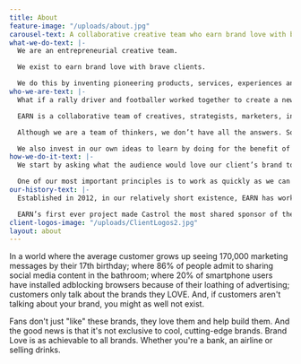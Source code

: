 ```yaml
---
title: About
feature-image: "/uploads/about.jpg"
carousel-text: A collaborative creative team who earn brand love with brave clients
what-we-do-text: |-
  We are an entrepreneurial creative team.

  We exist to earn brand love with brave clients.

  We do this by inventing pioneering products, services, experiences and content platforms that people will love.
who-we-are-text: |-
  What if a rally driver and footballer worked together to create a new sport? Or a YouTube Vlogger worked with a Mobile network to create a new product just for their fans?

  EARN is a collaborative team of creatives, strategists, marketers, inventors and entrepreneurs from a wide variety of backgrounds. We’ve come to EARN to bring our creations into the real world for our clients. We love the challenge of the seemingly impossible and the potential to have an impact on millions of people’s lives.

  Although we are a team of thinkers, we don’t have all the answers. So we also work closely with industry experts and commercial partners around the world to solve your problems.

  We also invest in our own ideas to learn by doing for the benefit of our client work.
how-we-do-it-text: |-
  We start by asking what the audience would love our client’s brand to invent for them, so if we do it well enough they’ll share it on our behalf. We dream big, experiment small.

  One of our most important principles is to work as quickly as we can on your toughest problems. The harder the solution the more we want to prove it can be done. In this way our ideas become stronger faster. We then work with the right partners to help us bring our ambitious ideas into the world.
our-history-text: |-
  Established in 2012, in our relatively short existence, EARN has worked in many countries, with a wide range of blue chip clients include Castrol, EE, ITV, Lucozade Ribena Suntory, Pepsico, Qualcomm, Samsung, Universal Studios and Veuve Clicquot. Through this experience, the team has acquired a high level of expertise in building global brand platforms that drive significant engagement and advocacy with our clients’ brands.

  EARN’s first ever project made Castrol the most shared sponsor of the FIFA World Cup with the Castrol Footkhana film being shared by over 1 million people. Another project, for EE broke records in customer acquisition with 50,000 new customers in the first 10 hours of our EE Limited Editions SIM video launching on YouTube.
client-logos-image: "/uploads/ClientLogos2.jpg"
layout: about
---
```


In a world where the average customer grows up seeing 170,000 marketing messages by their 17th birthday; where 86% of people admit to sharing social media content in the bathroom; where 20% of smartphone users have installed adblocking browsers because of their loathing of advertising; customers only talk about the brands they LOVE. And, if customers aren't talking about your brand, you might as well not exist.

Fans don't just "like" these brands, they love them and help build them. And the good news is that it's not exclusive to cool, cutting-edge brands. Brand Love is as achievable to all brands. Whether you're a bank, an airline or selling drinks.